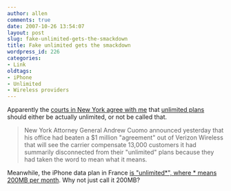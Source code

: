```yaml
---
author: allen
comments: true
date: 2007-10-26 13:54:07
layout: post
slug: fake-unlimited-gets-the-smackdown
title: Fake unlimited gets the smackdown
wordpress_id: 226
categories:
- Link
oldtags:
- iPhone
- Unlimited
- Wireless providers
---
```


Apparently the [courts in New York agree with me](http://www.networkworld.com/community/node/20981) that [unlimited plans](http://www.antipode.ca/2007/death-to-unlimited/) should either be actually unlimited, or not be called that.


> New York Attorney General Andrew Cuomo announced yesterday that his office had beaten a $1 million "agreement" out of Verizon Wireless that will see the carrier compensate 13,000 customers it had summarily disconnected from their "unlimited" plans because they had taken the word to mean what it means.


Meanwhile, the iPhone data plan in France [is "unlimited*", where * means 200MB per month](http://www.iphoneatlas.com/2007/10/18/o2-unlimited-iphone-data-plan-not-so-unlimited/). Why not just call it 200MB?
